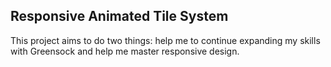 ## Responsive Animated Tile System

This project aims to do two things: help me to continue expanding my skills with Greensock and help me master responsive design.
